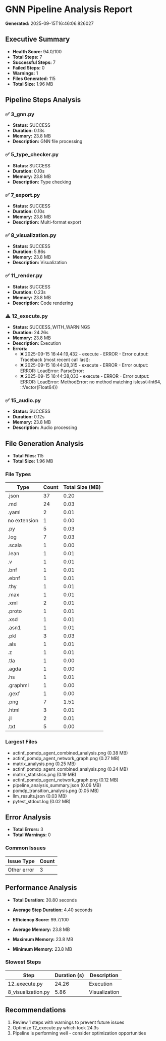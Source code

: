 # GNN Pipeline Analysis Report

**Generated:** 2025-09-15T16:46:06.826027

## Executive Summary

- **Health Score:** 94.0/100
- **Total Steps:** 7
- **Successful Steps:** 7
- **Failed Steps:** 0
- **Warnings:** 1
- **Files Generated:** 115
- **Total Size:** 1.96 MB

## Pipeline Steps Analysis


### ✅ 3_gnn.py
- **Status:** SUCCESS
- **Duration:** 0.13s
- **Memory:** 23.8 MB
- **Description:** GNN file processing


### ✅ 5_type_checker.py
- **Status:** SUCCESS
- **Duration:** 0.10s
- **Memory:** 23.8 MB
- **Description:** Type checking


### ✅ 7_export.py
- **Status:** SUCCESS
- **Duration:** 0.10s
- **Memory:** 23.8 MB
- **Description:** Multi-format export


### ✅ 8_visualization.py
- **Status:** SUCCESS
- **Duration:** 5.86s
- **Memory:** 23.8 MB
- **Description:** Visualization


### ✅ 11_render.py
- **Status:** SUCCESS
- **Duration:** 0.23s
- **Memory:** 23.8 MB
- **Description:** Code rendering


### ⚠️ 12_execute.py
- **Status:** SUCCESS_WITH_WARNINGS
- **Duration:** 24.26s
- **Memory:** 23.8 MB
- **Description:** Execution
- **Errors:**
  - ❌ 2025-09-15 16:44:19,432 - execute - ERROR - Error output: Traceback (most recent call last):
  - ❌ 2025-09-15 16:44:28,315 - execute - ERROR - Error output: ERROR: LoadError: ParseError:
  - ❌ 2025-09-15 16:44:38,033 - execute - ERROR - Error output: ERROR: LoadError: MethodError: no method matching isless(::Int64, ::Vector{Float64})


### ✅ 15_audio.py
- **Status:** SUCCESS
- **Duration:** 0.12s
- **Memory:** 23.8 MB
- **Description:** Audio processing


## File Generation Analysis

- **Total Files:** 115
- **Total Size:** 1.96 MB

### File Types

| Type | Count | Total Size (MB) |
|------|-------|----------------|
| .json | 37 | 0.20 |
| .md | 24 | 0.03 |
| .yaml | 2 | 0.01 |
| no extension | 1 | 0.00 |
| .py | 5 | 0.03 |
| .log | 7 | 0.03 |
| .scala | 1 | 0.00 |
| .lean | 1 | 0.01 |
| .v | 1 | 0.01 |
| .bnf | 1 | 0.01 |
| .ebnf | 1 | 0.01 |
| .thy | 1 | 0.01 |
| .max | 1 | 0.01 |
| .xml | 2 | 0.01 |
| .proto | 1 | 0.01 |
| .xsd | 1 | 0.01 |
| .asn1 | 1 | 0.01 |
| .pkl | 3 | 0.03 |
| .als | 1 | 0.01 |
| .z | 1 | 0.01 |
| .tla | 1 | 0.00 |
| .agda | 1 | 0.00 |
| .hs | 1 | 0.01 |
| .graphml | 1 | 0.00 |
| .gexf | 1 | 0.00 |
| .png | 7 | 1.51 |
| .html | 3 | 0.01 |
| .jl | 2 | 0.01 |
| .txt | 5 | 0.00 |

### Largest Files

- actinf_pomdp_agent_combined_analysis.png (0.38 MB)
- actinf_pomdp_agent_network_graph.png (0.27 MB)
- matrix_analysis.png (0.25 MB)
- actinf_pomdp_agent_combined_analysis.png (0.24 MB)
- matrix_statistics.png (0.19 MB)
- actinf_pomdp_agent_network_graph.png (0.12 MB)
- pipeline_analysis_summary.json (0.06 MB)
- pomdp_transition_analysis.png (0.05 MB)
- llm_results.json (0.03 MB)
- pytest_stdout.log (0.02 MB)


## Error Analysis

- **Total Errors:** 3
- **Total Warnings:** 0

### Common Issues

| Issue Type | Count |
|------------|-------|
| Other error | 3 |


## Performance Analysis

- **Total Duration:** 30.80 seconds
- **Average Step Duration:** 4.40 seconds
- **Efficiency Score:** 99.7/100

- **Average Memory:** 23.8 MB
- **Maximum Memory:** 23.8 MB
- **Minimum Memory:** 23.8 MB

### Slowest Steps

| Step | Duration (s) | Description |
|------|--------------|-------------|
| 12_execute.py | 24.26 | Execution |
| 8_visualization.py | 5.86 | Visualization |


## Recommendations

1. Review 1 steps with warnings to prevent future issues
2. Optimize 12_execute.py which took 24.3s
3. Pipeline is performing well - consider optimization opportunities

